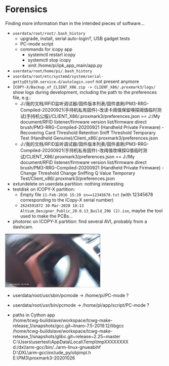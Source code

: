 # Forensics

Finding more information than in the intended pieces of software...

* `userdata/root/root/.bash_history`
  * upgrade, install, serial auto-login?, USB gadget tests
  * PC-mode script
  * commands for icopy app
    * systemctl restart icopy
    * systemctl stop icopy
    * xinit /home/pi/ipk_app_main/app.py
* `userdata/root/home/pi/.bash_history`
* `userdata/root/etc/systemd/system/serial-getty@ttyS0.service.d/autologin.conf` not present anymore
* `ICOPY-X/Backup_of_CLIENT_X86.zip -> CLIENT_X86/.proxmark3/logs/` show logs during development, including the path to the preferences file, e.g.:
  * J:/我的文档/RFID监听调试器/固件版本列表/固件直刷/PM3-RRG-Compiled-20200921(手持机私有固件)-改读卡阈值保留嗅探阈值临时测试(手持机公版)/CLIENT_X86/.proxmark3/preferences.json
  == J:/My document/RFID listener/firmware version list/firmware direct brush/PM3-RRG-Compiled-20200921 (Handheld Private Firmware) - Recovering Card Threshold Retention Sniff Threshold Temporary Test (Handheld Genuine)/Client_x86/.proxmark3/preferences.json
  * J:/我的文档/RFID监听调试器/固件版本列表/固件直刷/PM3-RRG-Compiled-20200921(手持机私有固件)-改阈值改嗅探Q值临时测试/CLIENT_X86/.proxmark3/preferences.json
  == J:/My document/RFID listener/firmware version list/firmware direct brush/PM3-RRG-Compiled-20200921 (Handheld Private Firmware) - Change Threshold Change Sniffing Q Value Temporary Test/Client_x86/.proxmark3/preferences.json
* extundelete on userdata partition: nothing interesting
* testdisk on ICOPY-X partition:
  * Empty file `11-Feb-2016 15:29 sn==12345678.txt` (with 12345678 corresponding to the iCopy-X serial number)
  * `2624591872 30-Mar-2020 10:13 Altium_Designer_Public_20.0.13_Build_296 (2).iso`, maybe the tool used to make the PCBs...
* photorec on ICOPY-X partition: find several AVI, probably from a dashcam.

<img src="snapshot.jpg" width=300 />

* userdata/root/usr/sbin/pcmode -> /home/pi/PC-mode ?
* userdata/root/usr/bin/pcmode  -> /home/pi/app/script/PC-mode ?

* paths in Cython app  
  /home/tcwg-buildslave/workspace/tcwg-make-release_1/snapshots/gcc.git~linaro-7.5-2019.12/libgcc  
  /home/tcwg-buildslave/workspace/tcwg-make-release_1/snapshots/glibc.git~release~2.25~master  
  C:\Users\usertest\AppData\Local\Temp\tmpXXXXXXXX  
  d:/dxl/arm-gcc/bin/../arm-linux-gnueabihf  
  D:\DXL\arm-gcc\include_py/objimpl.h  
  E:\\PM3\\proxmark3-20201026
